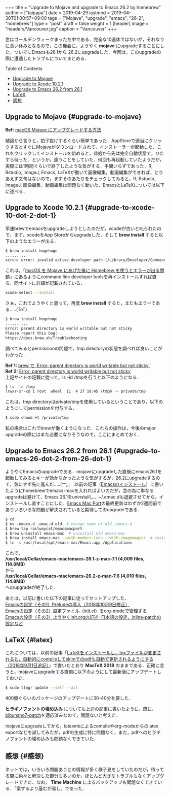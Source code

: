 +++
title = "Upgrade to Mojave and upgrade to Emacs 26.2 by homebrew"
author = ["taipapa"]
date = 2019-04-29
lastmod = 2019-04-30T01:00:57+09:00
tags = ["Mojave", "upgrade", "emacs", "26-2", "homebrew"]
type = "post"
draft = false
weight = 1
[header]
  image = "headers/Vancouver.jpg"
  caption = "Vancouver"
+++

世はゴールデンウィークまっただ中である．完全な10連休ではないが，それなりに長い休みとなるので，この機会に，ようやく **mojave** にupgradeすることにした．ついでにEmacsも26.1から 26.2にupgradeした．今回は，このupgradeの際に遭遇したトラブルについてまとめる．

<div class="ox-hugo-toc toc">
<div></div>

<div class="heading">Table of Contents</div>

- [Upgrade to Mojave](#upgrade-to-mojave)
- [Upgrade to Xcode 10.2.1](#upgrade-to-xcode-10-dot-2-dot-1)
- [Upgrade to Emacs 26.2 from 26.1](#upgrade-to-emacs-26-dot-2-from-26-dot-1)
- [LaTeX](#latex)
- [感想](#感想)

</div>
<!--endtoc-->


## Upgrade to Mojave {#upgrade-to-mojave}

**Ref:** [macOS Mojave にアップグレードする方法](https://support.apple.com/ja-jp/HT201475)

結論から言うと，拍子抜けするぐらい簡単であった．AppStoreで適当にクリックするとすぐにMojaveがダウンロードされて，インストーラーが起動した．これをクリックしてインストールを始めると，此処から先は完全自動状態で，ひたすら待った．というか，違うことをしていた．何回も再起動していたようだが，実際には1時間ぐらいで終了したような気がする．手間いらずであった．R, Rstudio, ImageJ, Emacs, LaTeXが動いて画像編集，動画編集ができれば，とりあえず文句はないので，まずそのあたりをチェックしてみると，R, Rstudio, ImageJ, 画像編集，動画編集は問題なく動いた．EmacsとLaTeXについては以下に述べる．


## Upgrade to Xcode 10.2.1 {#upgrade-to-xcode-10-dot-2-dot-1}

早速brewでemacsをupgradeしようとしたのだが，xcodeが古いと叱られたので，まず，xcodeをApp Storeからupgradeした．そして **brew install** すると以下のようなエラーが出る．

```sh
$ brew install hogehoge
.........
xcrun: error: invalid active developer path (/Library/Developer/CommandLineTools), missing xcrun at: /Library/Developer/CommandLineTools/usr/bin/xcrun
```

これは，「[macOS を Mojave にあげた後に Homebrew を使うとエラーが出る問題](https://gotohayato.com/content/487)」にあるようにcommand line developer toolsを再インストールすれば直る．同サイトに詳細が記載されている．

```sh
xcode-select --install
```

さぁ，これでようやくと思って，再度 **brew install** すると，またもエラーである.....(ToT)

```sh
$ brew install hogehoge
..........
Error: parent directory is world writable but not sticky
Please report this bug:
https://docs.brew.sh/Troubleshooting
```

調べてみるとpermissionの問題で，tmp directoryの状態を調べれば良いことがわかった．

**Ref 1:** [brew で \`Error: parent directory is world writable but not sticky\`](https://qiita.com/analsky/items/20755a3ba10119e9a4b6) <br />
**Ref 2:** [Error: parent directory is world writable but not sticky](https://stackoverflow.com/questions/42893700/error-parent-directory-is-world-writable-but-not-sticky) <br />
上記サイトの記載に従って，ls -ld /tmpを行うと以下のようになる．

```sh
$ ls -ld /tmp
lrwxr-xr-x@ 1 root  wheel  11  4 27 18:45 /tmp@ -> private/tmp
```

これは，tmp directoryはprivate/tmpを使用しているということであり，以下のようにしてpermissionを付与する．

```sh
$ sudo chmod +t /private/tmp
```

私の場合はこれでbrewが働くようになった．これらの操作は，今後のmajor upgradeの際にはまた必要になりそうなので，ここにまとめておく．


## Upgrade to Emacs 26.2 from 26.1 {#upgrade-to-emacs-26-dot-2-from-26-dot-1}

ようやくEmacsのupgradeである．mojaveにupgradeした直後にemacs26.1を起動してみるとキーが効かなかったような気がするが，26.2にupgradeするので，気にせず先に進んだ.....(^^;;;　以前の記事（[Emacsのインストール](../emacs_install)）に書いたようにhomebrewでemacs-macを入れればよいのだが，念の為に単なるupgradeは避けて，Emacs 26.1をuninstallし，~/.emac.dも退避させてから，インストールし直すことにした．[Emacs Mac Port](https://github.com/railwaycat/homebrew-emacsmacport)の最終更新はわずか2週間前でありいろいろな問題が解決されていると期待してのupgradeである．

```sh
$ cd
$ mv .emacs.d .emac.d.old  # change name of old .emacs.d
$ brew tap railwaycat/emacsmacport
$ brew uninstall emacs-mac  # uninstall old emacs-mac
$ brew install emacs-mac --with-modern-icon --with-imagemagick  # install new emacs-mac
$ ln -s /usr/local/opt/emacs-mac/Emacs.app /Applications
```

これで，<br />
**/usr/local/Cellar/emacs-mac/emacs-26.1-z-mac-7.1 (4,009 files, 114.6MB)** <br />
から <br />
**/usr/local/Cellar/emacs-mac/emacs-26.2-z-mac-7.6 (4,010 files, 114.8MB)**  <br />
へのupgradeが終了した．

あとは，以前に書いた以下の記事に従ってセットアップした．<br />
[Emacsの設定（その1）Preludeの導入（2018年10月9日修正）](../prelude_install) <br />
[Emacsの設定（その2）設定ファイル（init.el）をorg-modeで管理する](../init_org)  <br />
[Emacsの設定（その3）ようやくinit.orgの記述: 日本語の設定，inline-patchの設定など](../japanese_setup)


## LaTeX {#latex}

これについては，以前の記事「[LaTeXをインストールし，texファイルが変更されると，自動的にcompileしてskimでのpdfも自動で更新されるようにする（2018年9月1日追記）](../latexmk)」で書いたとおり **MacTeX 2018** のままである．正確に言うと，mojaveにupgradeする直前に以下のようにして最新版にアップデートしておいた．

```sh
$ sudo tlmgr update --self --all
```

400個ぐらいのパッケージのアップデートに30-40分を要した．

**ヒラギノフォントの埋め込み** についても上述の記事に書いたように，既に，[bibunsho7-patch](https://github.com/munepi/bibunsho7-patch/releases)を適応済みなので，問題ないと考えた．

mojaveにupgradeしてから，latexmkによるcompileやorg-modeからのlatex exportなどを試してみたが，pdfの生成に特に問題なく，また，pdfへのヒラギノフォントの埋め込みも問題なくできていた．


## 感想 {#感想}

ネットでは，いろいろ問題ありとの情報が多く様子見をしていたのだが，待ってる間に色々と解決した部分も多いのか，ほとんど大きなトラブルもなくアップグレードできた．なお， **Time Machine** によるバックアップも問題なくできている．「案ずるより産むが易し」であった．
